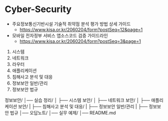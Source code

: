# Cyber-Security

* 주요정보통신기반시설 기술적 취약점 분석 평가 방법 상세 가이드
  * https://www.kisa.or.kr/2060204/form?postSeq=12&page=1
* 모바일 전자정부 서비스 앱소스코드 검증 가이드라인
  * https://www.kisa.or.kr/2060204/form?postSeq=3&page=1
  
1. 시스템
2. 네트워크
3. 라우터
4. 애플리케이션
5. 침해사고 분석 및 대응
6. 정보보안 일반/관리
7. 정보보안 법규

정보보안/
│── 실습 정리/
│   ├── 시스템 보안/
│   ├── 네트워크 보안/
│   ├── 애플리케이션 보안/
|   ├── 침해사고 분석 및 대응/
|   ├── 정보보안 일반/관리
|   ├── 정보보안 법규
│── 오답노트/
│── 실무 예제/
│── README.md
